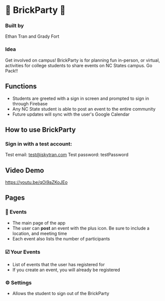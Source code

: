 # 🧱 BrickParty 🧱

### Built by

Ethan Tran and Grady Fort

### Idea

Get involved on campus! BrickParty is for planning fun in-person, or virtual, activities for college students to share events on NC States campus. Go Pack!!

## Functions

* Students are greeted with a sign in screen and prompted to sign in through Firebase
* Any NC State student is able to post an event to the entire community
* Future updates will sync with the user's Google Calendar
 
## How to use BrickParty

### Sign in with a test account:

Test email: test@iskytran.com
Test password: testPassword

## Video Demo

https://youtu.be/qOi9aZKoJEo

## Pages

### 📅 Events

* The main page of the app 
* The user can **post** an event with the plus icon. Be sure to include a location, and meeting time
* Each event also lists the number of participants

### ☑️ Your Events

* List of events that the user has registered for
* If you create an event, you will already be registered

### ⚙️ Settings

* Allows the student to sign out of the BrickParty
